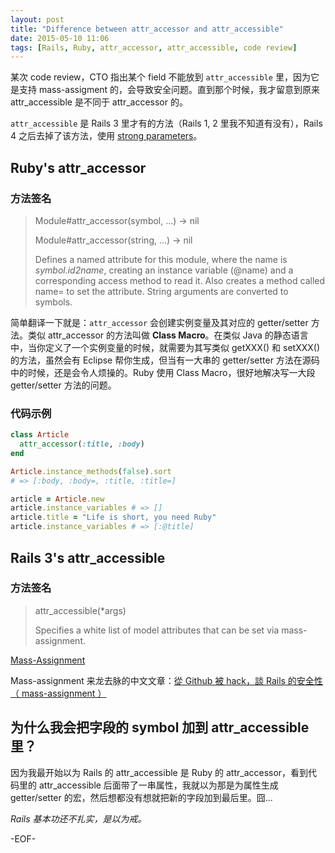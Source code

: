 ```yaml
---
layout: post
title: "Difference between attr_accessor and attr_accessible"
date: 2015-05-10 11:06
tags: [Rails, Ruby, attr_accessor, attr_accessible, code review]
---
```


某次 code review，CTO 指出某个 field 不能放到 `attr_accessible` 里，因为它是支持 mass-assigment 的，会导致安全问题。直到那个时候，我才留意到原来 attr\_accessible 是不同于 attr\_accessor 的。

`attr_accessible` 是 Rails 3 里才有的方法（Rails 1, 2 里我不知道有没有），Rails 4 之后去掉了该方法，使用 [strong parameters](http://api.rubyonrails.org/classes/ActionController/StrongParameters.html)。

## Ruby's attr_accessor

### 方法签名

> Module#attr_accessor(symbol, ...) -> nil
>
> Module#attr_accessor(string, ...) -> nil
>
> Defines a named attribute for this module, where the name is *symbol.id2name*, creating an instance variable (@name) and a corresponding access method to read it. Also creates a method called name= to set the attribute. String arguments are converted to symbols.

简单翻译一下就是：`attr_accessor` 会创建实例变量及其对应的 getter/setter 方法。类似 attr_accessor 的方法叫做 **Class Macro**。在类似 Java 的静态语言中，当你定义了一个实例变量的时候，就需要为其写类似 getXXX() 和 setXXX() 的方法，虽然会有 Eclipse 帮你生成，但当有一大串的 getter/setter 方法在源码中的时候，还是会令人烦操的。Ruby 使用 Class Macro，很好地解决写一大段 getter/setter 方法的问题。

### 代码示例

```ruby
class Article
  attr_accessor(:title, :body)
end

Article.instance_methods(false).sort
# => [:body, :body=, :title, :title=]

article = Article.new
article.instance_variables # => []
article.title = "Life is short, you need Ruby"
article.instance_variables # => [:@title]

```

## Rails 3's attr_accessible

### 方法签名

> attr_accessible(*args)
>
> Specifies a white list of model attributes that can be set via mass-assignment.

[Mass-Assignment](http://guides.rubyonrails.org/v3.2.13/security.html#mass-assignment)

Mass-assignment 来龙去脉的中文文章：[從 Github 被 hack，談 Rails 的安全性（ mass-assignment ）](http://blog.xdite.net/posts/2012/03/05/github-hacked-rails-security/)

## 为什么我会把字段的 symbol 加到 attr_accessible 里？

因为我最开始以为 Rails 的 attr\_accessible 是 Ruby 的 attr\_accessor，看到代码里的 attr_accessible 后面带了一串属性，我就以为那是为属性生成 getter/setter 的宏，然后想都没有想就把新的字段加到最后里。囧...

*Rails 基本功还不扎实，是以为戒。*

-EOF-
